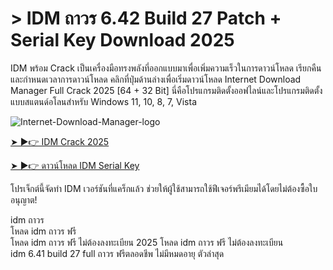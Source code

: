# > IDM ถาวร 6.42 Build 27 Patch + Serial Key Download 2025

IDM พร้อม Crack เป็นเครื่องมือทรงพลังที่ออกแบบมาเพื่อเพิ่มความเร็วในการดาวน์โหลด เรียกคืน และกำหนดเวลาการดาวน์โหลด คลิกที่ปุ่มด้านล่างเพื่อเริ่มดาวน์โหลด Internet Download Manager Full Crack 2025 [64 + 32 Bit] นี่คือโปรแกรมติดตั้งออฟไลน์และโปรแกรมติดตั้งแบบสแตนด์อโลนสำหรับ Windows 11, 10, 8, 7, Vista

![Internet-Download-Manager-logo](https://github.com/user-attachments/assets/97cc3467-c222-43da-9815-88c5fa4c3235)

[➤ ►👉 IDM Crack 2025](https://th.idmlover.com/)

[➤ ►👉 ดาวน์โหลด IDM Serial Key](https://th.idmlover.com/)

โปรเจ็กต์นี้จัดทำ IDM เวอร์ชันที่แคร็กแล้ว ช่วยให้ผู้ใช้สามารถใช้ฟีเจอร์พรีเมียมได้โดยไม่ต้องซื้อใบอนุญาต!

idm ถาวร	
โหลด idm ถาวร ฟรี	
โหลด idm ถาวร ฟรี ไม่ต้องลงทะเบียน 2025
โหลด idm ถาวร ฟรี ไม่ต้องลงทะเบียน	
idm 6.41 build 27 full ถาวร ฟรีตลอดชีพ ไม่มีหมดอายุ ตัวล่าสุด
